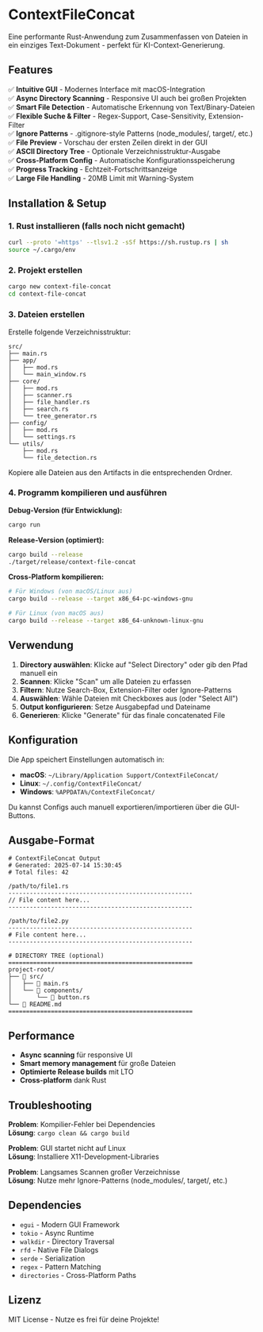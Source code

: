 # ContextFileConcat

Eine performante Rust-Anwendung zum Zusammenfassen von Dateien in ein einziges Text-Dokument - perfekt für KI-Context-Generierung.

## Features

✅ **Intuitive GUI** - Modernes Interface mit macOS-Integration  
✅ **Async Directory Scanning** - Responsive UI auch bei großen Projekten  
✅ **Smart File Detection** - Automatische Erkennung von Text/Binary-Dateien  
✅ **Flexible Suche & Filter** - Regex-Support, Case-Sensitivity, Extension-Filter  
✅ **Ignore Patterns** - .gitignore-style Patterns (node_modules/, target/, etc.)  
✅ **File Preview** - Vorschau der ersten Zeilen direkt in der GUI  
✅ **ASCII Directory Tree** - Optionale Verzeichnisstruktur-Ausgabe  
✅ **Cross-Platform Config** - Automatische Konfigurationsspeicherung  
✅ **Progress Tracking** - Echtzeit-Fortschrittsanzeige  
✅ **Large File Handling** - 20MB Limit mit Warning-System

## Installation & Setup

### 1. Rust installieren (falls noch nicht gemacht)

```bash
curl --proto '=https' --tlsv1.2 -sSf https://sh.rustup.rs | sh
source ~/.cargo/env
```

### 2. Projekt erstellen

```bash
cargo new context-file-concat
cd context-file-concat
```

### 3. Dateien erstellen

Erstelle folgende Verzeichnisstruktur:

```
src/
├── main.rs
├── app/
│   ├── mod.rs
│   └── main_window.rs
├── core/
│   ├── mod.rs
│   ├── scanner.rs
│   ├── file_handler.rs
│   ├── search.rs
│   └── tree_generator.rs
├── config/
│   ├── mod.rs
│   └── settings.rs
└── utils/
    ├── mod.rs
    └── file_detection.rs
```

Kopiere alle Dateien aus den Artifacts in die entsprechenden Ordner.

### 4. Programm kompilieren und ausführen

**Debug-Version (für Entwicklung):**

```bash
cargo run
```

**Release-Version (optimiert):**

```bash
cargo build --release
./target/release/context-file-concat
```

**Cross-Platform kompilieren:**

```bash
# Für Windows (von macOS/Linux aus)
cargo build --release --target x86_64-pc-windows-gnu

# Für Linux (von macOS aus)
cargo build --release --target x86_64-unknown-linux-gnu
```

## Verwendung

1. **Directory auswählen**: Klicke auf "Select Directory" oder gib den Pfad manuell ein
2. **Scannen**: Klicke "Scan" um alle Dateien zu erfassen
3. **Filtern**: Nutze Search-Box, Extension-Filter oder Ignore-Patterns
4. **Auswählen**: Wähle Dateien mit Checkboxes aus (oder "Select All")
5. **Output konfigurieren**: Setze Ausgabepfad und Dateiname
6. **Generieren**: Klicke "Generate" für das finale concatenated File

## Konfiguration

Die App speichert Einstellungen automatisch in:

- **macOS**: `~/Library/Application Support/ContextFileConcat/`
- **Linux**: `~/.config/ContextFileConcat/`
- **Windows**: `%APPDATA%/ContextFileConcat/`

Du kannst Configs auch manuell exportieren/importieren über die GUI-Buttons.

## Ausgabe-Format

```
# ContextFileConcat Output
# Generated: 2025-07-14 15:30:45
# Total files: 42

/path/to/file1.rs
----------------------------------------------------
// File content here...
----------------------------------------------------

/path/to/file2.py
----------------------------------------------------
# File content here...
----------------------------------------------------

# DIRECTORY TREE (optional)
====================================================
project-root/
├── 📁 src/
│   ├── 📄 main.rs
│   └── 📁 components/
│       └── 📄 button.rs
└── 📄 README.md
====================================================
```

## Performance

- **Async scanning** für responsive UI
- **Smart memory management** für große Dateien
- **Optimierte Release builds** mit LTO
- **Cross-platform** dank Rust

## Troubleshooting

**Problem**: Kompilier-Fehler bei Dependencies  
**Lösung**: `cargo clean && cargo build`

**Problem**: GUI startet nicht auf Linux  
**Lösung**: Installiere X11-Development-Libraries

**Problem**: Langsames Scannen großer Verzeichnisse  
**Lösung**: Nutze mehr Ignore-Patterns (node_modules/, target/, etc.)

## Dependencies

- `egui` - Modern GUI Framework
- `tokio` - Async Runtime
- `walkdir` - Directory Traversal
- `rfd` - Native File Dialogs
- `serde` - Serialization
- `regex` - Pattern Matching
- `directories` - Cross-Platform Paths

## Lizenz

MIT License - Nutze es frei für deine Projekte!
